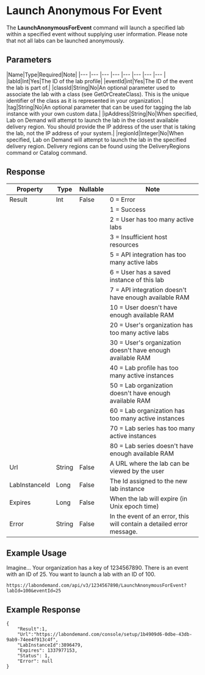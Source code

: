 # Launch Anonymous For Event

The **LaunchAnonymousForEvent** command will launch a specified lab within a specified event without supplying user information. Please note that not all labs can be launched anonymously.

## Parameters

|Name|Type|Required|Note|
|--- |--- |--- |--- |--- |--- |--- |--- |
|labId|Int|Yes|The ID of the lab profile|
|eventId|int|Yes|The ID of the event the lab is part of.|
|classId|String|No|An optional parameter used to associate the lab with a class (see GetOrCreateClass). This is the unique identifier of the class as it is represented in your organization.|
|tag|String|No|An optional parameter that can be used for tagging the lab instance with your own custom data.|
|ipAddress|String|No|When specified, Lab on Demand will attempt to launch the lab in the closest available delivery region. You should provide the IP address of the user that is taking the lab, not the IP address of your system.|
|regionId|Integer|No|When specified, Lab on Demand will attempt to launch the lab in the specified delivery region. Delivery regions can be found using the DeliveryRegions command or Catalog command.

## Response

|Property|Type|Nullable|Note|
|--- |--- |--- |--- |
|Result|Int|False|0 = Error
||||1 = Success
||||2 = User has too many active labs
||||3 = Insufficient host resources
||||5 = API integration has too many active labs
||||6 = User has a saved instance of this lab
||||7 = API integration doesn't have enough available RAM
||||10 = User doesn't have enough available RAM
||||20 = User's organization has too many active labs
||||30 = User's organization doesn't have enough available RAM
||||40 = Lab profile has too many active instances
||||50 = Lab organization doesn't have enough available RAM
||||60 = Lab organization has too many active instances
||||70 = Lab series has too many active instances
||||80 = Lab series doesn't have enough available RAM|
|Url|String|False|A URL where the lab can be viewed by the user|
|LabInstanceId|Long|False|The Id assigned to the new lab instance|
|Expires|Long|False|When the lab will expire (in Unix epoch time)|
|Error|String|False|In the event of an error, this will contain a detailed error message.|

## Example Usage

Imagine… Your organization has a key of 1234567890. There is an event with an ID of 25. You want to launch a lab with an ID of 100.

```
https://labondemand.com/api/v3/1234567890/LaunchAnonymousForEvent?labId=100&eventId=25
```

## Example Response
```
{
    "Result":1,
    "Url":"https://labondemand.com/console/setup/1b4909d6-0dbe-43db-9ab9-74ee4f913c4f",
    "LabInstanceId":3896479,
    "Expires": 1337977153,
    "Status": 1,
    "Error": null
}
```


